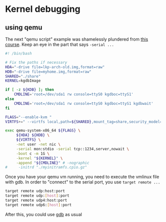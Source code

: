# Kernel debugging

## using qemu
The next "qemu script" example was shamelessly plundered from [this course](https://teaching.os.rwth-aachen.de/LKP/02_first-steps.html). Keep an eye in the part that says `-serial ...`

```bash
#! /bin/bash

# Fix the paths if necessary
HDA="-drive file=lkp-arch-old.img,format=raw"
HDB="-drive file=myhome.img,format=raw"
SHARED="./share"
KERNEL=kgdbImage

if [ -z ${KDB} ]; then
    CMDLINE='root=/dev/sda1 rw console=ttyS0 kgdboc=ttyS1'
else
    CMDLINE='root=/dev/sda1 rw console=ttyS0 kgdboc=ttyS1 kgdbwait'
fi

FLAGS="--enable-kvm "
VIRTFS+=" --virtfs local,path=${SHARED},mount_tag=share,security_model=passthrough,id=share "

exec qemu-system-x86_64 ${FLAGS} \
     ${HDA} ${HDB} \
     ${VIRTFS} \
     -net user -net nic \
     -serial mon:stdio -serial tcp::1234,server,nowait \
     -boot c -m 1G \
     -kernel "${KERNEL}" \
     -append "${CMDLINE}" # -nographic
#     -initrd "./myinitramfs.cpio.gz"
```

Once you have your qemu vm running, you need to execute the vmlinux file with gdb. 
In order to "connect" to the serial port, you use `target remote ...`

```bash
target remote udp:host:port
target remote udp:[host]:port
target remote udp4:host:port
target remote udp6:[host]:port
```

After this, you could use [gdb](./gdb.md) as usual